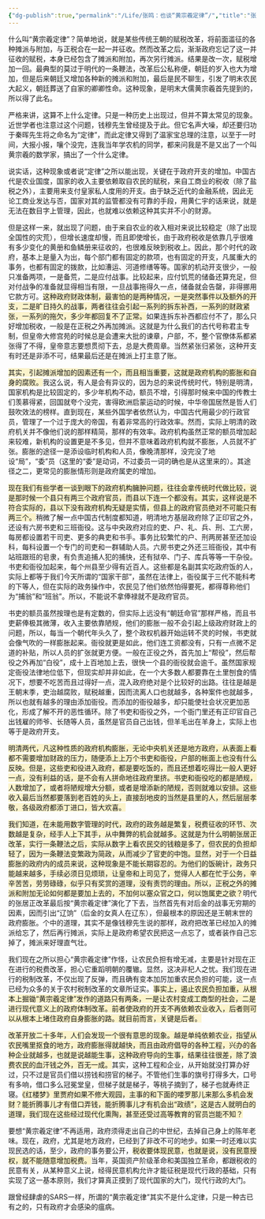 ```yaml
---
{"dg-publish":true,"permalink":"/Life/张鸣：也谈“黄宗羲定律”/","title":"张鸣：也谈“黄宗羲定律”","tags":["clippings"]}
---
```


什么叫“黄宗羲定律”？简单地说，就是某些传统王朝的赋税改革，将前面滥征的各种摊派与附加，与正税合在一起一并征收。然而改革之后，渐渐政府忘记了这一并征收的赋税，本身已经包含了摊派和附加，再次另行摊派。结果是改一次，赋税增加一回。最典型的莫过于明代的一条鞭法，改革后公私称便，朝廷的岁入也大为增加，但是后来朝廷又增加各种新的摊派和附加，最后是民不聊生，引发了明末农民大起义，朝廷葬送了自家的卿卿性命。这种现象，是明末大儒黄宗羲首先提到的，所以得了此名。

严格来讲，这算不上什么定律。只是一种历史上出现过，但并不算太常见的现象。近世学者也注意过这个问题，钱穆先生曾经提及于此。但它名声大噪，却还要归功于秦晖先生将之命名为“定律”，而此定律又得到了温家宝总理的注意，以至于一时间，大报小报，嚷个没完，连我当年学农机的同学，都来问我是不是又出了一个叫黄宗羲的数学家，搞出了一个什么定律。

说实话，这种现象或者说“定律”之所以能出现，关键在于政府开支的增加。中国古代是农业国度，国家的收入主要依赖取自农民的赋税，来自工商业的税收（除了盐税之外），主要用来支付皇家私人度用的开支。由于缺乏近代的金融系统，因此无论工商业发达与否，国家对其的监管都没有可靠的手段，用黄仁宇的话来说，就是无法在数目字上管理，因此，也就难以依赖这种其实并不小的财源。

但是这样一来，就出现了问题，由于来自农业的收入相对来说比较稳定（除了出现全国性的灾荒），但增长速度却慢，而且即使增长，由于政府税收是依靠几乎很难有多少变化的黄册和鱼鳞册来征收的，也很难反映到税收上。因此，那个时代的政府，基本上是量入为出，每个部门都有固定的款项，也有固定的开支，凡属重大的事务，也都有固定的拨款，比如漕运、河道修缮等等。国家的机动开支很少，一般只准备两项，一是备荒，二是应付战事。比较起来，应付饥荒的储备还算充足，但对付战争的准备就显得相当有限，一旦战事拖得久一点，储备就会告罄，非得挪用它款方可。<span style="background:rgba(240, 200, 0, 0.2)">这种政府财政体制，最害怕的是两种情况，一是突然事件以及额外的开支，二是旷日持久的战事，两者往往会引起一系列的拆东补西，一系列的财政紧张，一系列的拖欠，多少年都回复不了正常。</span>如果连拆东补西都应付不了，那么只好增加税收，一般是在正税之外再加摊派。这就是为什么我们的古代号称君主专制，但皇帝大修宫苑的时候总是会遭来大批的谏章，户部，不，整个官僚体系都紧张得了不得，皇帝意志要想贯彻下去，总是大费周章。当然紧张归紧张，这种开支有时还是非添不可，结果最后还是在摊派上打主意了账。

<span style="background:rgba(240, 200, 0, 0.2)">其实，引起摊派增加的因素还有一个，而且相当重要，这就是政府机构的膨胀和自身的腐败。</span>我这么说，有人是会有异议的，因为总的来说传统时代，特别是明清，国家机构是比较固定的，多少年机构不动，额员不增，引得那时候来中国的传教士们羡慕得紧，回国就夸个没完，害得欧洲启蒙运动的时候，中华帝国居然是哲人们鼓吹效法的榜样。直到现在，某些外国学者依然认为，中国古代用最少的行政官员，管理了一个过于庞大的帝国，有着非常高的行政效率。然而，实际上明清的政府机关并不像他们说的那样精简，那样的有效率。政府机构虽然正常的额员增加起来较难，新机构的设置更是不多见，但并不意味着政府机构就不膨胀，人员就不扩张。膨胀的途径一是添设临时机构和人员，像晚清那样，没完没了地设“局”，“委”员（这里的“委”是动词，不过委员一词的确也是从这里来的）。其途径之二，更常见的膨胀情形则是政府属吏的增加。

<span style="background:rgba(240, 200, 0, 0.2)">现在我们有些学者一谈到眼下的政府机构臃肿问题，往往会拿传统时代做比较，说是那时候一个县只有两三个政府官员，而县以下连一个都没有。其实，这样说是不符合实际的，县以下没有政府机构无疑是实情，但县上的政府官员绝对不可能只有两三个。</span>稍微了解一点中国古代制度都知道，明清地方基层政府除了正印官之外，还设有六房书吏和三班衙役。这与中央政府对应的吏、户、礼、兵、刑、工六房，每房都设置若干司吏、更多的典吏和书手。事务比较繁忙的户、刑两房甚至还加设科，每科设置一个专门的司吏和一群辅助人员。六房书吏之外还三班衙役，其中有站班跟班的皂隶，有负责追捕人犯的捕快，还有狱卒、门子、库兵等等一干杂役。书吏和衙役加起来，每个州县至少得有近百人。这些都是名副其实吃政府饭的人，实际上都等于我们今天所谓的“国家干部”，虽然在法律上，衙役属于三代不能科考的下等人，但在实际的政务操作中，农民见了他们依然怕得要死，都得尊称他们为“捕翁”和“班翁”。所以，不能说不拿俸禄就不是政府官员。

书吏的额员虽然按理也是有定数的，但实际上远没有“朝廷命官”那样严格，而且书吏薪俸极其微薄，收入主要依靠陋规，他们的膨胀一般不会引起上级政府财政上的问题，所以，每当一个朝代年头久了，整个政权机器开始运转不灵的时候，书吏就会像气吹的一样膨胀起来。衙役就更是如此，他们连工资都没有，只有一点微不足道的补贴，所以人员的扩张就更方便。一般在正役之外，首先加上“帮役”，然后帮役之外再加“白役”，成十上百地加上去，很快一个县的衙役就会逾千。虽然国家规定衙役法律地位低下，但现实却并非如此，在一个大多数人都要靠在土里刨食的情况下，想要不吃苦而且过得好一点，混入政府绝对是个比较好的出路。往往是越是王朝末季，吏治越腐败，赋税越重，因而流离人口也就越多，各种案件也就越多，所以也就有越多的理由添加衙役。而添加的衙役越多，却只能使社会状况更加恶化，形成了解不开的恶性循环。除了书吏和衙役之外，一个衙门里还有正印官自己出钱雇的师爷、长随等人员，虽然是官员自己出钱，但羊毛出在羊身上，实际上也等于是政府开支。

<span style="background:rgba(240, 200, 0, 0.2)">明清两代，凡这种性质的政府机构膨胀，无论中央机关还是地方政府，从表面上看都不需要增加财政的压力，随便添上上万个书吏和衙役，户部的帐面上也没有什么反映。但是，这些吏和役进入政府，都是要吃饭的，而且还想着吃得比一般人更好一点，没有利益的话，是不会有人拼命地往政府里挤。书吏和衙役吃的都是陋规，人数增加了，或者将陋规增大分额，或者是增添新的陋规，否则就难以安排。这些收入最后当然都要落到老百姓的头上，直接刮地皮的当然是县里的人，然后层层孝敬，各级政府都添丁进口，皆大欢喜。</span>

<span style="background:rgba(240, 200, 0, 0.2)">我们知道，在未能用数字管理的时代，政府的政务越是繁复，税费征收的环节、次数越是复杂，经手人上下其手，从中舞弊的机会就越多。这就是为什么明朝张居正改革，实行一条鞭法之后，实际从数字上看农民交的钱粮是多了，但农民的负担却轻了，因为一条鞭法变繁政为简政，从而减少了官吏的中饱。显然，对于一个日益膨胀的政府内的成员来说，这种现象是不能长期容忍的。为他们的饭碗计，政务只能越来越多，手续必须日见烦琐，让皇帝和上司见了，觉得人人都在忙于公务，辛辛苦苦，劳劳碌碌，似乎只有奖赏的道理，没有责罚的理由。所以，正税之外的摊派和附加无论如何都是要加上去的，不加何以塞众官之口，何以饱属吏之欲？</span>明代的张居正改革最后按“黄宗羲定律”演化了下去，当然首先有对后金的战事无穷期的因素，因而引出“辽饷”（后金的女真人在辽东），但最根本的原因还是王朝末世的政府膨胀。个中的道理，其实不是像钱穆先生说的那样，政府把改革已经加入的摊派给忘了，然后再行摊派，实际上是政府希望农民把这一点忘了，或者装作自己忘掉了，摊派来好理直气壮。

我们现在之所以担心“黄宗羲定律”作怪，让农民负担有增无减，主要是针对现在正在进行的税费改革，担心它重蹈明朝的覆辙。显然，这决非杞人之忧。我们现在进行的税制改革，不仅出现了反弹，而且确有变本加厉加重农民负担的可能，这一点已经为众多的关于农村税制改革的文章所证实。<span style="background:rgba(240, 200, 0, 0.2)">事实上，遏止农民负担加重，从根本上掘锄“黄宗羲定律”发作的道路只有两条，一是让农村变成工商型的社会，二是进行现代意义上的政府体制改革。前者使政府的开支不再依赖农业收入，后者则可以从根本上堵住政府自身膨胀的路。就目前而言，关键是后者。</span>

<span style="background:rgba(240, 200, 0, 0.2)">改革开放二十多年，人们会发现一个很有意思的现象。越是单纯依赖农业，指望从农民嘴里抠食的地方，政府膨胀得就越快，而且由政府倡导的各种工程，兴办的各种企业就越多，也就是说越能生事，这种政府导向的生事，结果往往很差，除了浪费农民的血汗钱之外，百无一成。</span>其实，这种工程和企业，从开始就没打算办好过，只不过是官员们借以捞钱和捞官的梯子。不管他们生事的旗号打得多大，口号有多响，借口多么冠冕堂皇，但梯子就是梯子，等桃子摘到了，梯子也就寿终正寝。<span style="background:rgba(240, 200, 0, 0.2)">《红楼梦》里贾府如果不修大观园，主事的和下面的喽罗那儿来那么多机会发财？能折腾事儿才有借口弄钱，能折腾事儿才有机会出“政绩”，这是古人就明白的道理，我们现在这些经过现代化熏陶，甚至还受过高等教育的官员岂能不知？</span>

要想“黄宗羲定律”不再适用，政府须得走出自己的中世纪，去掉自己身上的陈年老味。现在，政府，尤其是地方政府，已经到了非改不可的地步。如果一时还难以实现民选的话，至少，政府的事务要公开，<span style="background:rgba(240, 200, 0, 0.2)">税收要体现民意，也就是说，没有民意授权，就不能随意增加税费。</span>当年，英国资产阶级革命和美国独立革命，都跟税收的民意有关，从某种意义上说，经得民意机构允许才能征税是现代行政的基础，只有实现了这一基本原则，我们才算真正摸到了现代国家的大门，现代行政的大门。

跟曾经肆虐的SARS一样，所谓的“黄宗羲定律”其实不是什么定律，只是一种古已有之的，只有政府才会感染的瘟病。

